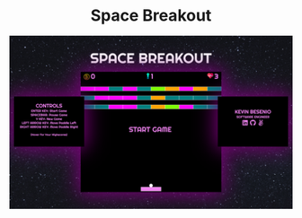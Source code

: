 <h1 align="center">Space Breakout</h1>

<div align="center">
   <a href="https://besenio.github.io/SpaceBreakout/">
      <img src="./images/space-breakout-splash-page.PNG">
   </a>
</div>
